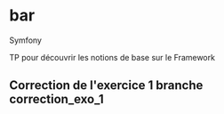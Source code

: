# bar
Symfony

TP pour découvrir les notions de base sur le Framework


## Correction de l'exercice 1 branche correction_exo_1